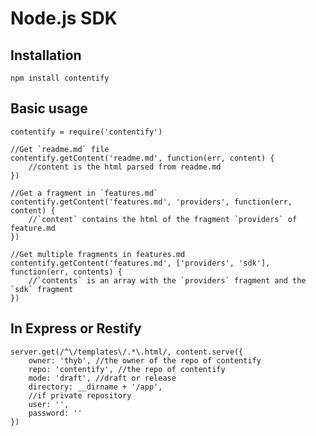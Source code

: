 Node.js SDK
===========

Installation
------------

`npm install contentify`

Basic usage
-----------

    contentify = require('contentify')
     
    //Get `readme.md` file
    contentify.getContent('readme.md', function(err, content) {
        //content is the html parsed from readme.md
    })
     
    //Get a fragment in `features.md`
    contentify.getContent('features.md', 'providers', function(err, content) {
        //`content` contains the html of the fragment `providers` of feature.md
    })
     
    //Get multiple fragments in features.md
    contentify.getContent('features.md', ['providers', 'sdk'], function(err, contents) {
        //`contents` is an array with the `providers` fragment and the `sdk` fragment
    })

In Express or Restify
---------------------

	server.get(/^\/templates\/.*\.html/, content.serve({
		owner: 'thyb', //the owner of the repo of contentify
		repo: 'contentify', //the repo of contentify
		mode: 'draft', //draft or release
		directory: __dirname + '/app',
		//if private repository
		user: '',
		password: ''
    })
